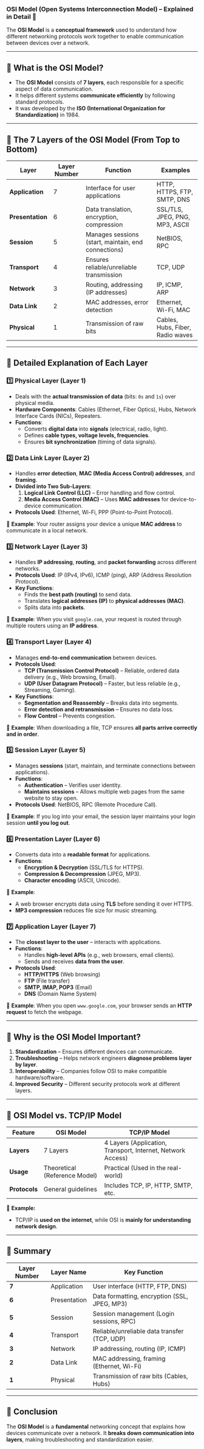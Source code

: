 ### **OSI Model (Open Systems Interconnection Model) – Explained in Detail 🚀**  

The **OSI Model** is a **conceptual framework** used to understand how different networking protocols work together to enable communication between devices over a network.  

---

## **🔹 What is the OSI Model?**
- The **OSI Model** consists of **7 layers**, each responsible for a specific aspect of data communication.  
- It helps different systems **communicate efficiently** by following standard protocols.  
- It was developed by the **ISO (International Organization for Standardization)** in 1984.  

---

## **🔹 The 7 Layers of the OSI Model (From Top to Bottom)**  

| **Layer** | **Layer Number** | **Function** | **Examples** |
|-----------|-----------------|--------------|--------------|
| **Application** | 7 | Interface for user applications | HTTP, HTTPS, FTP, SMTP, DNS |
| **Presentation** | 6 | Data translation, encryption, compression | SSL/TLS, JPEG, PNG, MP3, ASCII |
| **Session** | 5 | Manages sessions (start, maintain, end connections) | NetBIOS, RPC |
| **Transport** | 4 | Ensures reliable/unreliable transmission | TCP, UDP |
| **Network** | 3 | Routing, addressing (IP addresses) | IP, ICMP, ARP |
| **Data Link** | 2 | MAC addresses, error detection | Ethernet, Wi-Fi, MAC |
| **Physical** | 1 | Transmission of raw bits | Cables, Hubs, Fiber, Radio waves |

---

## **🔹 Detailed Explanation of Each Layer**

### **1️⃣ Physical Layer (Layer 1)**
- Deals with the **actual transmission of data** (bits: `0s` and `1s`) over physical media.  
- **Hardware Components**: Cables (Ethernet, Fiber Optics), Hubs, Network Interface Cards (NICs), Repeaters.  
- **Functions**:  
  - Converts **digital data** into **signals** (electrical, radio, light).  
  - Defines **cable types, voltage levels, frequencies**.  
  - Ensures **bit synchronization** (timing of data signals).  

### **2️⃣ Data Link Layer (Layer 2)**
- Handles **error detection**, **MAC (Media Access Control) addresses**, and **framing**.  
- **Divided into Two Sub-Layers**:  
  1. **Logical Link Control (LLC)** – Error handling and flow control.  
  2. **Media Access Control (MAC)** – Uses **MAC addresses** for device-to-device communication.  
- **Protocols Used**: Ethernet, Wi-Fi, PPP (Point-to-Point Protocol).  

🔹 **Example**: Your router assigns your device a unique **MAC address** to communicate in a local network.  

### **3️⃣ Network Layer (Layer 3)**
- Handles **IP addressing**, **routing**, and **packet forwarding** across different networks.  
- **Protocols Used**: IP (IPv4, IPv6), ICMP (ping), ARP (Address Resolution Protocol).  
- **Key Functions**:  
  - Finds the **best path (routing)** to send data.  
  - Translates **logical addresses (IP)** to **physical addresses (MAC)**.  
  - Splits data into **packets**.  

🔹 **Example**: When you visit `google.com`, your request is routed through multiple routers using an **IP address**.  

### **4️⃣ Transport Layer (Layer 4)**
- Manages **end-to-end communication** between devices.  
- **Protocols Used**:  
  - **TCP (Transmission Control Protocol)** – Reliable, ordered data delivery (e.g., Web browsing, Email).  
  - **UDP (User Datagram Protocol)** – Faster, but less reliable (e.g., Streaming, Gaming).  
- **Key Functions**:  
  - **Segmentation and Reassembly** – Breaks data into segments.  
  - **Error detection and retransmission** – Ensures no data loss.  
  - **Flow Control** – Prevents congestion.  

🔹 **Example**: When downloading a file, TCP ensures **all parts arrive correctly and in order**.  

### **5️⃣ Session Layer (Layer 5)**
- Manages **sessions** (start, maintain, and terminate connections between applications).  
- **Functions**:  
  - **Authentication** – Verifies user identity.  
  - **Maintains sessions** – Allows multiple web pages from the same website to stay open.  
- **Protocols Used**: NetBIOS, RPC (Remote Procedure Call).  

🔹 **Example**: If you log into your email, the session layer maintains your login session **until you log out**.  

### **6️⃣ Presentation Layer (Layer 6)**
- Converts data into a **readable format** for applications.  
- **Functions**:  
  - **Encryption & Decryption** (SSL/TLS for HTTPS).  
  - **Compression & Decompression** (JPEG, MP3).  
  - **Character encoding** (ASCII, Unicode).  

🔹 **Example**:  
- A web browser encrypts data using **TLS** before sending it over HTTPS.  
- **MP3 compression** reduces file size for music streaming.  

### **7️⃣ Application Layer (Layer 7)**
- The **closest layer to the user** – interacts with applications.  
- **Functions**:  
  - Handles **high-level APIs** (e.g., web browsers, email clients).  
  - Sends and receives **data from the user**.  
- **Protocols Used**:  
  - **HTTP/HTTPS** (Web browsing)  
  - **FTP** (File transfer)  
  - **SMTP, IMAP, POP3** (Email)  
  - **DNS** (Domain Name System)  

🔹 **Example**: When you open `www.google.com`, your browser sends an **HTTP request** to fetch the webpage.  

---

## **🔹 Why is the OSI Model Important?**
1. **Standardization** – Ensures different devices can communicate.  
2. **Troubleshooting** – Helps network engineers **diagnose problems layer by layer**.  
3. **Interoperability** – Companies follow OSI to make compatible hardware/software.  
4. **Improved Security** – Different security protocols work at different layers.  

---

## **🔹 OSI Model vs. TCP/IP Model**
| Feature | OSI Model | TCP/IP Model |
|---------|-----------|-------------|
| **Layers** | 7 Layers | 4 Layers (Application, Transport, Internet, Network Access) |
| **Usage** | Theoretical (Reference Model) | Practical (Used in the real-world) |
| **Protocols** | General guidelines | Includes TCP, IP, HTTP, SMTP, etc. |

🔹 **Example:**  
- TCP/IP is **used on the internet**, while OSI is **mainly for understanding network design**.

---

## **🔹 Summary**
| **Layer Number** | **Layer Name** | **Key Function** |
|-----------------|--------------|----------------|
| **7** | Application | User interface (HTTP, FTP, DNS) |
| **6** | Presentation | Data formatting, encryption (SSL, JPEG, MP3) |
| **5** | Session | Session management (Login sessions, RPC) |
| **4** | Transport | Reliable/unreliable data transfer (TCP, UDP) |
| **3** | Network | IP addressing, routing (IP, ICMP) |
| **2** | Data Link | MAC addressing, framing (Ethernet, Wi-Fi) |
| **1** | Physical | Transmission of raw bits (Cables, Hubs) |

---

## **🔹 Conclusion**
The **OSI Model** is a **fundamental** networking concept that explains how devices communicate over a network. It **breaks down communication into layers**, making troubleshooting and standardization easier.
